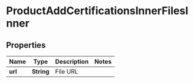 

# ProductAddCertificationsInnerFilesInner

## Properties

Name | Type | Description | Notes
------------ | ------------- | ------------- | -------------
**url** | **String** | File URL | 




